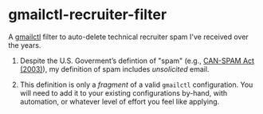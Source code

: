 # gmailctl-recruiter-filter

A [gmailctl](https://github.com/mbrt/gmailctl) filter to auto-delete technical recruiter spam I've received over the years.

1. Despite the U.S. Goverment’s defintion of "spam" (e.g., [CAN-SPAM Act (2003)](https://www.ftc.gov/tips-advice/business-center/guidance/can-spam-act-compliance-guide-business)), my definition of spam includes _unsolicited_ email.

1. This definition is only a _fragment_ of a valid `gmailctl` configuration. You will need to add it to your existing configurations by-hand, with automation, or whatever level of effort you feel like applying.
